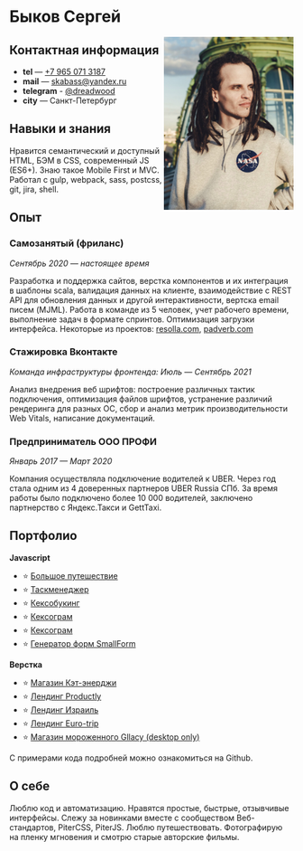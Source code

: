 # Быков Сергей 

<img align="right" width="230" heigth="auto" alt="Быков Сергей на фоне купола Дома Зингера в Санкт-Петербурге в худи с логотипом NASA" src="photo.jpg">

## Контактная информация

- **tel** — <a href="tel:+79650713187">+7 965 071 3187</a>
- **mail** — <a href="mailto:skabass@yandex.ru">skabass@yandex.ru</a>
- **telegram** - <a href="https://t.me/dreadwood">@dreadwood</a>
- **city** — Санкт-Петербург


## Навыки и знания	

Нравится семантический и доступный HTML, БЭМ в CSS, современный JS (ES6+). Знаю такое Mobile First и MVC. Работал с gulp, webpack, sass, postcss, git, jira, shell. 

## Опыт	

### Самозанятый (фриланс)

_Сентябрь 2020 — настоящее время_
	
Разработка и поддержка сайтов, верстка компонентов и их интеграция в шаблоны scala, валидация данных на клиенте, взаимодействие с REST API для обновления данных и другой интерактивности, вертска email писем (MJML). Работа в команде из 5 человек, учет рабочего времени, выполнение задач в формате спринтов. Оптимизация загрузки интерфейса. Некоторые из проектов: [resolla.com](https://resolla.com/), [padverb.com](https://en.padverb.com/)

### Стажировка Вконтакте

_Команда инфраструктуры фронтенда: Июль — Сентябрь 2021_

Анализ внедрения веб шрифтов: построение различных тактик подключения, оптимизация файлов шрифтов, устранение различий рендеринга для разных ОС, сбор и анализ метрик производительности Web Vitals, написание документаций.

### Предприниматель ООО ПРОФИ

_Январь 2017 — Март 2020_

Компания осуществляла подключение водителей к UBER. Через год стала одним из 4 доверенных партнеров UBER Russia СПб. За время работы было подключено более 10 000 водителей, заключено партнерство с Яндекс.Такси и GettTaxi. 

## Портфолио	

**Javascript** 

- ⭐️ [Большое путешествие](https://dreadwood.github.io/big-trip/)
- ⭐️ [Таскменеджер](https://dreadwood.github.io/taskmanager/)
- ⭐️ [Кексобукинг](https://dreadwood.github.io/keksobooking/)
- ⭐️ [Кексограм](https://dreadwood.github.io/kekstagram/)
- ⭐️ [Кексограм](https://dreadwood.github.io/kekstagram/)
- ⭐️ [Генератор форм SmallForm](https://dreadwood.github.io/smallform/)

**Верстка** 

- ⭐️ [Магазин Кэт-энерджи](https://srg-catenergy.netlify.app/)
- ⭐️ [Лендинг Productly](https://dreadwood.github.io/productly/)
- ⭐️ [Лендинг Израиль](https://israil.netlify.app/)
- ⭐️ [Лендинг Euro-trip](https://dreadwood.github.io/euro-trip/)
- ⭐️ [Магазин мороженного Gllacy (desktop only)](https://dreadwood.github.io/gllacy/)

С примерами кода подробней можно ознакомиться на Github.

## О себе	

Люблю код и автоматизацию. Нравятся простые, быстрые, отзывчивые интерфейсы. Слежу за новинками вместе с сообществом Веб-стандартов, PiterCSS, PiterJS. Люблю путешествовать. Фотографирую на пленку мгновения и смотрю старые авторские фильмы.  
